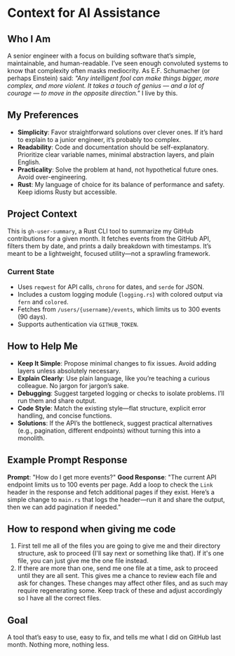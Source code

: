 # Context for AI Assistance

## Who I Am
A senior engineer with a focus on building software that’s simple, maintainable, and human-readable. I’ve seen enough convoluted systems to know that complexity often masks mediocrity. As E.F. Schumacher (or perhaps Einstein) said: *"Any intelligent fool can make things bigger, more complex, and more violent. It takes a touch of genius — and a lot of courage — to move in the opposite direction."* I live by this.

## My Preferences
- **Simplicity**: Favor straightforward solutions over clever ones. If it’s hard to explain to a junior engineer, it’s probably too complex.
- **Readability**: Code and documentation should be self-explanatory. Prioritize clear variable names, minimal abstraction layers, and plain English.
- **Practicality**: Solve the problem at hand, not hypothetical future ones. Avoid over-engineering.
- **Rust**: My language of choice for its balance of performance and safety. Keep idioms Rusty but accessible.

## Project Context
This is `gh-user-summary`, a Rust CLI tool to summarize my GitHub contributions for a given month. It fetches events from the GitHub API, filters them by date, and prints a daily breakdown with timestamps. It’s meant to be a lightweight, focused utility—not a sprawling framework.

### Current State
- Uses `reqwest` for API calls, `chrono` for dates, and `serde` for JSON.
- Includes a custom logging module (`logging.rs`) with colored output via `fern` and `colored`.
- Fetches from `/users/{username}/events`, which limits us to 300 events (90 days).
- Supports authentication via `GITHUB_TOKEN`.

## How to Help Me
- **Keep It Simple**: Propose minimal changes to fix issues. Avoid adding layers unless absolutely necessary.
- **Explain Clearly**: Use plain language, like you’re teaching a curious colleague. No jargon for jargon’s sake.
- **Debugging**: Suggest targeted logging or checks to isolate problems. I’ll run them and share output.
- **Code Style**: Match the existing style—flat structure, explicit error handling, and concise functions.
- **Solutions**: If the API’s the bottleneck, suggest practical alternatives (e.g., pagination, different endpoints) without turning this into a monolith.

## Example Prompt Response
**Prompt**: "How do I get more events?"
**Good Response**: "The current API endpoint limits us to 100 events per page. Add a loop to check the `Link` header in the response and fetch additional pages if they exist. Here’s a simple change to `main.rs` that logs the header—run it and share the output, then we can add pagination if needed."

## How to respond when giving me code
1. First tell me all of the files you are going to give me and their directory structure, ask to proceed (I'll say next or something like that). If it's one file, you can just give me the one file instead.
2. If there are more than one, send me one file at a time, ask to proceed until they are all sent. This gives me a chance to review each file and ask for changes. These changes may affect other files, and as such may require regenerating some. Keep track of these and adjust accordingly so I have all the correct files.

## Goal
A tool that’s easy to use, easy to fix, and tells me what I did on GitHub last month. Nothing more, nothing less.
